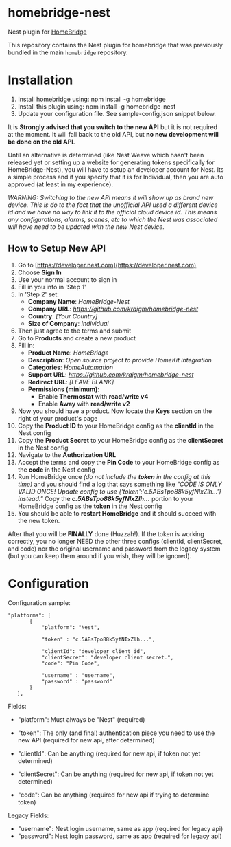 # homebridge-nest
Nest plugin for [HomeBridge](https://github.com/nfarina/homebridge)

This repository contains the Nest plugin for homebridge that was previously bundled in the main `homebridge` repository. 

# Installation


1. Install homebridge using: npm install -g homebridge
2. Install this plugin using: npm install -g homebridge-nest
3. Update your configuration file. See sample-config.json snippet below. 

It is **Strongly advised that you switch to the new API** but it is not required at the moment.  It will fall back to the old API, but **no new development will be done on the old API**. 

Until an alternative is determined (like Nest Weave which hasn't been released yet or setting up a website for generating tokens specifically for HomeBridge-Nest), you will have to setup an developer account for Nest.  Its a simple process and if you specify that it is for Individual, then you are auto approved (at least in my experience).

_WARNING: Switching to the new API means it will show up as brand new device.  This is do to the fact that the unofficial API used a different device id and we have no way to link it to the official cloud device id. This means any configurations, alarms, scenes, etc to which the Nest was associated will have need to be updated with the new Nest device._


## How to Setup New API 

1. Go to [https://developer.nest.com](https://developer.nest.com)
2. Choose **Sign In**
3. Use your normal account to sign in
4. Fill in you info in 'Step 1'
5. In 'Step 2' set:
	* **Company Name**: _HomeBridge-Nest_
	* **Company URL**: _https://github.com/kraigm/homebridge-nest_
	* **Country**: _[Your Country]_
	* **Size of Company**: _Individual_
6. Then just agree to the terms and submit
7. Go to **Products** and create a new product
8. Fill in:
	* **Product Name**: _HomeBridge_
	* **Description**: _Open source project to provide HomeKit integration_
	* **Categories**: _HomeAutomation_
	* **Support URL**: _https://github.com/kraigm/homebridge-nest_
	* **Redirect URL**:  _[LEAVE BLANK]_
	* **Permissions (minimum)**: 
		* Enable **Thermostat** with **read/write v4**
		* Enable **Away** with **read/write v2**
9. Now you should have a product. Now locate the **Keys** section on the right of your product's page
10. Copy the **Product ID** to your HomeBridge config as the **clientId** in the Nest config
11. Copy the **Product Secret** to your HomeBridge config as the **clientSecret** in the Nest config
12. Navigate to the **Authorization URL**
13. Accept the terms and copy the **Pin Code** to your HomeBridge config as the **code** in the Nest config
14. Run HomeBridge once _(do not include the **token** in the config at this time)_ and you should find a log that says something like _"CODE IS ONLY VALID ONCE! Update config to use {'token':'c.5ABsTpo88k5yfNIxZlh...'} instead."_  Copy the **_c.5ABsTpo88k5yfNIxZlh..._** portion to your HomeBridge config as the **token** in the Nest config
15. You should be able to **restart HomeBridge** and it should succeed with the new token.

After that you will be **FINALLY** done (Huzzah!). If the token is working correctly, you no longer NEED the other three configs (clientId, clientSecret, and code) nor the original username and password from the legacy system (but you can keep them around if you wish, they will be ignored).




# Configuration

Configuration sample:

 ```
"platforms": [
		{
			"platform": "Nest",
			
			"token" : "c.5ABsTpo88k5yfNIxZlh...",
			
			"clientId": "developer client id",
			"clientSecret": "developer client secret.",
			"code": "Pin Code",
			
			"username" : "username",
			"password" : "password"
		}
	],

```

Fields: 

* "platform": Must always be "Nest" (required)
* "token": The only (and final) authentication piece you need to use the new API (required for new api, after determined)

* "clientId": Can be anything (required for new api, if token not yet determined)
* "clientSecret": Can be anything (required for new api, if token not yet determined)
* "code": Can be anything (required for new api if trying to determine token)


Legacy Fields: 

* "username": Nest login username, same as app (required for legacy api)
* "password": Nest login password, same as app (required for legacy api)

